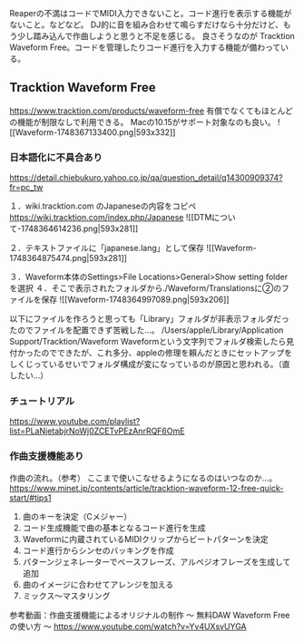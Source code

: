 Reaperの不満はコードでMIDI入力できないこと。コード進行を表示する機能がないこと。などなど。
DJ的に音を組み合わせて鳴らすだけなら十分だけど、もう少し踏み込んで作曲しようと思うと不足を感じる。
良さそうなのが Tracktion Waveform Free。コードを管理したりコード進行を入力する機能が備わっている。

## Tracktion Waveform Free
https://www.tracktion.com/products/waveform-free
有償でなくてもほとんどの機能が制限なしで利用できる。
Macの10.15がサポート対象なのも良い。
![[Waveform-1748367133400.png|593x332]]

### 日本語化に不具合あり
https://detail.chiebukuro.yahoo.co.jp/qa/question_detail/q14300909374?fr=pc_tw

１．wiki.tracktion.com のJapaneseの内容をコピペ
https://wiki.tracktion.com/index.php/Japanese
![[DTMについて-1748364614236.png|593x281]]

２．テキストファイルに「japanese.lang」として保存
![[Waveform-1748364875474.png|593x281]]

３．Waveform本体のSettings>File Locations>General>Show setting folderを選択
４．そこで表示されたフォルダから./Waveform/Translationsに②のファイルを保存
![[Waveform-1748364997089.png|593x206]]

以下にファイルを作ろうと思っても「Library」フォルダが非表示フォルダだったのでファイルを配置できず苦戦した…。
/Users/apple/Library/Application Support/Tracktion/Waveform
Waveformという文字列でフォルダ検索したら見付かったのでできたが、これ多分、appleの修理を頼んだときにセットアップをしくじっているせいでフォルダ構成が変になっているのが原因と思われる。（直したい…）

### チュートリアル
https://www.youtube.com/playlist?list=PLaNjetabjrNoWj0ZCETvPEzAnrRQF6OmE

### 作曲支援機能あり

作曲の流れ。（参考）
ここまで使いこなせるようになるのはいつなのか…。
https://www.minet.jp/contents/article/tracktion-waveform-12-free-quick-start/#tips1
1. 曲のキーを決定（Cメジャー）
2. コード生成機能で曲の基本となるコード進行を生成
3. Waveformに内蔵されているMIDIクリップからビートパターンを決定
4. コード進行からシンセのバッキングを作成
5. パターンジェネレーターでベースフレーズ、アルペジオフレーズを生成して追加
6. 曲のイメージに合わせてアレンジを加える
7. ミックス〜マスタリング

参考動画：作曲支援機能によるオリジナルの制作 ～ 無料DAW Waveform Freeの使い方 ～
https://www.youtube.com/watch?v=Yv4UXsvUYGA


